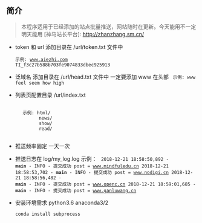 ## 简介
>  本程序适用于已经添加的站点批量推送，网站随时在更新。今天能用不一定明天能用
   [神马站长平台]: http://zhanzhang.sm.cn/ 

* token 和 url 添加目录在 /url/token.txt 文件中 

  <code>示例: www.aiezhi.com TI_f3c27b588b703fe9074833dbec925913</code>

* 泛域名 添加目录在 /url/head.txt 文件中 
  一定要添加 www 在头部
  <code>
      示例: www
            feel
            seem
            how
            high
  </code>
  
* 列表页配置目录 /url/index.txt
 <code>
      示例: html/
            news/
            show/
            read/
  </code>

* 推送频率固定 一天一次

* 推送日志在 log/my_log.log
    示例：
    <code>
    2018-12-21 18:58:50,892 - __main__ - INFO - 提交成功 post = www.mindfuledu.cn
    2018-12-21 18:58:53,702 - __main__ - INFO - 提交成功 post = www.nodigi.cn
    2018-12-21 18:58:56,482 - __main__ - INFO - 提交成功 post = www.openc.cn
    2018-12-21 18:59:01,685 - __main__ - INFO - 提交成功 post = www.ganluwang.cn
    </code>
* 安装环境需求 python3.6 anaconda3/2

    <code>conda install subprocess</code>
  